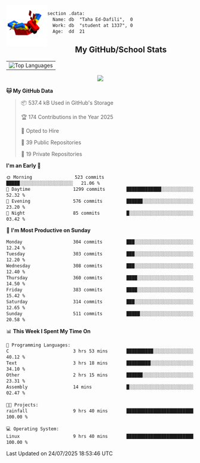 <img src="parrot_fly_flipped.gif" align="left" height="110">


```assembly
section .data:
  Name: db  "Taha Ed-Dafili",  0
  Work: db  "student at 1337", 0
  Age:  dd  21
```


<div align="center">
  <h2>My GitHub/School Stats</h2>
</div>
<table align="center">
  <tr>
    <td align="center"><img width="450" src="https://github-readme-stats.vercel.app/api/top-langs/?username=0rayn&layout=compact&theme=github_dark&hide=html,makefile,css&exclude_repo=Yona2.0,Nand2Tetris&hide_border=true&langs_count=6" alt="Top Languages" /></td>
<!--     <td align="center"><img src="https://github-readme-streak-stats.herokuapp.com?user=0rayn&theme=github-dark-blue&hide_border=true&border_radius=5" alt="GitHub Streak" /></td>
  </tr> -->
</table>
 <p align="center">
  <a href="https://github.com/0rayn">
    <img src="https://komarev.com/ghpvc/?username=0rayn&color=blue&style=flat)" />
  </a>
</p>

<!--START_SECTION:waka-->
**🐱 My GitHub Data** 

> 📦 537.4 kB Used in GitHub's Storage 
 > 
> 🏆 174 Contributions in the Year 2025
 > 
> 💼 Opted to Hire
 > 
> 📜 39 Public Repositories 
 > 
> 🔑 19 Private Repositories 
 > 
**I'm an Early 🐤** 

```text
🌞 Morning                523 commits         █████░░░░░░░░░░░░░░░░░░░░   21.06 % 
🌆 Daytime                1299 commits        █████████████░░░░░░░░░░░░   52.32 % 
🌃 Evening                576 commits         ██████░░░░░░░░░░░░░░░░░░░   23.20 % 
🌙 Night                  85 commits          █░░░░░░░░░░░░░░░░░░░░░░░░   03.42 % 
```
📅 **I'm Most Productive on Sunday** 

```text
Monday                   304 commits         ███░░░░░░░░░░░░░░░░░░░░░░   12.24 % 
Tuesday                  303 commits         ███░░░░░░░░░░░░░░░░░░░░░░   12.20 % 
Wednesday                308 commits         ███░░░░░░░░░░░░░░░░░░░░░░   12.40 % 
Thursday                 360 commits         ████░░░░░░░░░░░░░░░░░░░░░   14.50 % 
Friday                   383 commits         ████░░░░░░░░░░░░░░░░░░░░░   15.42 % 
Saturday                 314 commits         ███░░░░░░░░░░░░░░░░░░░░░░   12.65 % 
Sunday                   511 commits         █████░░░░░░░░░░░░░░░░░░░░   20.58 % 
```


📊 **This Week I Spent My Time On** 

```text
💬 Programming Languages: 
C                        3 hrs 53 mins       ██████████░░░░░░░░░░░░░░░   40.12 % 
Text                     3 hrs 18 mins       █████████░░░░░░░░░░░░░░░░   34.10 % 
Other                    2 hrs 15 mins       ██████░░░░░░░░░░░░░░░░░░░   23.31 % 
Assembly                 14 mins             █░░░░░░░░░░░░░░░░░░░░░░░░   02.47 % 

🐱‍💻 Projects: 
rainfall                 9 hrs 40 mins       █████████████████████████   100.00 % 

💻 Operating System: 
Linux                    9 hrs 40 mins       █████████████████████████   100.00 % 
```


 Last Updated on 24/07/2025 18:53:46 UTC
<!--END_SECTION:waka-->
